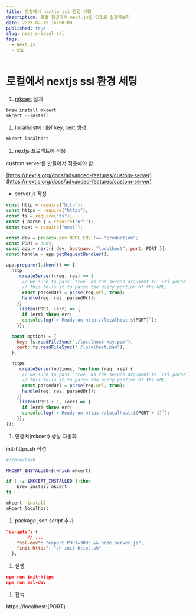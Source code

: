 ```yaml
---
title: 로컬에서 nextjs ssl 환경 세팅
description: 로컬 환경에서 next.js를 SSL로 실행해보자
date: 2023-02-15 16:00:00
published: true
slug: nextjs-local-ssl
tags:
  - Next.js
  - SSL
---
```


# 로컬에서 nextjs ssl 환경 세팅

1. [mkcert](https://github.com/FiloSottile/mkcert) 설치

```powershell
brew install mkcert
mkcert --install
```

1. localhost에 대한 key, cert 생성

```bash
mkcert localhost
```

1. nextjs 프로젝트에 적용

custom server를 만들어서 적용해야 함

[https://nextjs.org/docs/advanced-features/custom-server](https://nextjs.org/docs/advanced-features/custom-server)

- server.js 작성

```jsx
const http = require("http");
const https = require("https");
const fs = require("fs");
const { parse } = require("url");
const next = require("next");

const dev = process.env.NODE_ENV !== "production";
const PORT = 3005;
const app = next({ dev, hostname: "localhost", port: PORT });
const handle = app.getRequestHandler();

app.prepare().then(() => {
  http
    .createServer((req, res) => {
      // Be sure to pass `true` as the second argument to `url.parse`.
      // This tells it to parse the query portion of the URL.
      const parsedUrl = parse(req.url, true);
      handle(req, res, parsedUrl);
    })
    .listen(PORT, (err) => {
      if (err) throw err;
      console.log(`> Ready on http://localhost:${PORT}`);
    });

  const options = {
    key: fs.readFileSync("./localhost-key.pem"),
    cert: fs.readFileSync("./localhost.pem"),
  };

  https
    .createServer(options, function (req, res) {
      // Be sure to pass `true` as the second argument to `url.parse`.
      // This tells it to parse the query portion of the URL.
      const parsedUrl = parse(req.url, true);
      handle(req, res, parsedUrl);
    })
    .listen(PORT + 1, (err) => {
      if (err) throw err;
      console.log(`> Ready on https://localhost:${PORT + 1}`);
    });
});
```

1. 인증서(mkcert) 생성 자동화

init-https.sh 작성

```bash
#!/bin/bash

MKCERT_INSTALLED=$(which mkcert)

if [ -z $MKCERT_INSTALLED ];then
    brew install mkcert
fi

mkcert -install
mkcert localhost
```

1. package.json script 추가

```json
"scripts": {
		// ...
    "ssl-dev": "export PORT=3005 && node server.js",
    "init-https": "sh init-https.sh"
  },
```

1. 실행

```json
npm run init-https
npm run ssl-dev
```

1. 접속

https://localhost:{PORT}
